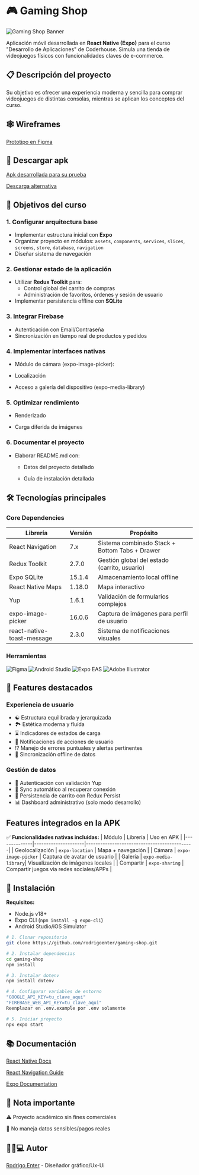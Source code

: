 # 🎮 Gaming Shop  

![Gaming Shop Banner](https://iili.io/3QeOozu.png)

Aplicación móvil desarrollada en **React Native (Expo)** para el curso "Desarrollo de Aplicaciones" de Coderhouse. Simula una tienda de videojuegos físicos con funcionalidades claves de e-commerce.

## 📋 Descripción del proyecto
Su objetivo es ofrecer una experiencia moderna y sencilla para comprar videojuegos de distintas consolas, mientras se aplican los conceptos del curso.

## 🕸️ Wireframes
[Prototipo en Figma](https://www.figma.com/design/IjgAMDvEcvd9z6oWwgcKtK/Wireframes-app-GamingShop?node-id=0-1&m=dev&t=IzYnWtOZWM4bO4hj-1)

## 🤳 Descargar apk
[Apk desarrollada para su prueba](https://expo.dev/artifacts/eas/oqt8p6RYMAeFb6GmCUS6gE.apk)

[Descarga alternativa](https://drive.google.com/file/d/15DMh7km2c5BmKn4LazkNZpUMt5m_XhkY/view?usp=sharing)

## 🎯 Objetivos del curso

### 1. Configurar arquitectura base  
- Implementar estructura inicial con **Expo**  
- Organizar proyecto en módulos: `assets`, `components`, `services`, `slices`, `screens`, `store`, `database`, `navigation`
- Diseñar sistema de navegación  

### 2. Gestionar estado de la aplicación  
- Utilizar **Redux Toolkit** para:  
  - Control global del carrito de compras  
  - Administración de favoritos, órdenes y sesión de usuario  
- Implementar persistencia offline con **SQLite**  

### 3. Integrar Firebase  
- Autenticación con Email/Contraseña
- Sincronización en tiempo real de productos y pedidos

### 4. Implementar interfaces nativas
- Módulo de cámara (expo-image-picker):

- Localización

- Acceso a galería del dispositivo (expo-media-library)

### 5. Optimizar rendimiento
- Renderizado

- Carga diferida de imágenes

### 6. Documentar el proyecto
- Elaborar README.md con:

  - Datos del proyecto detallado

  - Guía de instalación detallada

## 🛠 Tecnologías principales

### Core Dependencies
| Librería                      | Versión   | Propósito                                                                |
|-------------------------------|-----------|--------------------------------------------------------------------------|
| React Navigation              | 7.x       | Sistema combinado Stack + Bottom Tabs + Drawer                           |
| Redux Toolkit                 | 2.7.0     | Gestión global del estado (carrito, usuario)                             |
| Expo SQLite                   | 15.1.4    | Almacenamiento local offline                                             |
| React Native Maps             | 1.18.0    | Mapa interactivo                                                         |
| Yup                           | 1.6.1     | Validación de formularios complejos                                      |
| expo-image-picker             | 16.0.6    | Captura de imágenes para perfil de usuario                               |
| react-native-toast-message    | 2.3.0     | Sistema de notificaciones visuales                                       |

### Herramientas
![Figma](https://img.shields.io/badge/Figma-Diseño_de_prototipo-red)
![Android Studio](https://img.shields.io/badge/Android_Studio-Emulación-green)
![Expo EAS](https://img.shields.io/badge/Expo_EAS-Build_APK-blue)
![Adobe Illustrator](https://img.shields.io/badge/Adobe_Illustrator-Identidad_de_marca-orange)

## 🌟 Features destacados

### Experiencia de usuario
- ☯️ Estructura equilibrada y jerarquizada
- 🏞️ Estética moderna y fluída
- ⌛ Indicadores de estados de carga
- 🔔 Notificaciones de acciones de usuario
- ⁉️ Manejo de errores puntuales y alertas pertinentes
- 🔄 Sincronización offline de datos

### Gestión de datos
- 🔐 Autenticación con validación Yup
- 📲 Sync automático al recuperar conexión
- 🛒 Persistencia de carrito con Redux Persist
- 📊 Dashboard administrativo (solo modo desarrollo)

## Features integrados en la APK
✅ **Funcionalidades nativas incluidas:**
| Módulo       | Librería            | Uso en APK                                  |
|--------------|---------------------|---------------------------------------------|
| Geolocalización | `expo-location`   | Mapa + navegación |
| Cámara       | `expo-image-picker` | Captura de avatar de usuario      |
| Galería      | `expo-media-library`| Visualización de imágenes locales      |
| Compartir    | `expo-sharing`      | Compartir juegos via redes sociales/APPs    |

## 🚀 Instalación

**Requisitos:**
- Node.js v18+
- Expo CLI (`npm install -g expo-cli`)
- Android Studio/iOS Simulator

```bash
# 1. Clonar repositorio
git clone https://github.com/rodrigoenter/gaming-shop.git

# 2. Instalar dependencias
cd gaming-shop
npm install

# 3. Instalar dotenv
npm install dotenv

# 4. Configurar variables de entorno
"GOOGLE_API_KEY=tu_clave_aqui"
"FIREBASE_WEB_API_KEY=tu_clave_aqui"
Reenplazar en .env.example por .env solamente

# 5. Iniciar proyecto
npx expo start
```

## 📚 Documentación
[React Native Docs](https://reactnative.dev)

[React Navigation Guide](https://reactnavigation.org)

[Expo Documentation](https://docs.expo.dev)

## 📌 Nota importante
⚠ Proyecto académico sin fines comerciales

🚫 No maneja datos sensibles/pagos reales

## 👦🏻💻 Autor
[Rodrigo Enter](https://github.com/rodrigoenter) - Diseñador gráfico/Ux-Ui
